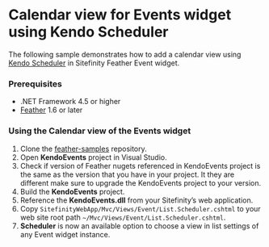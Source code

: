 # Calendar view for Events widget using Kendo Scheduler

The following sample demonstrates how to add a calendar view using [Kendo Scheduler](http://docs.telerik.com/kendo-ui/controls/scheduling/scheduler/overview) in Sitefinity Feather Event widget.

###  Prerequisites
- .NET Framework 4.5 or higher
- [Feather](https://github.com/Sitefinity/feather/wiki/Getting-Started) 1.6 or later

### Using the Calendar view of the Events widget
1. Clone the [feather-samples](https://github.com/Sitefinity/feather-samples) repository.
1. Open **KendoEvents** project in Visual Studio.
1. Check if version of Feather nugets referenced in KendoEvents project is the same as the version that you have in your project. It they are different make sure to upgrade the KendoEvents project to your version.
1. Build the **KendoEvents** project. 
1. Reference the **KendoEvents.dll** from your Sitefinity’s web application.
1. Copy `SitefinityWebApp/Mvc/Views/Event/List.Scheduler.cshtml` to your web site root path `~/Mvc/Views/Event/List.Scheduler.cshtml`.
1. **Scheduler** is now an available option to choose a view in list settings of any Event widget instance.
